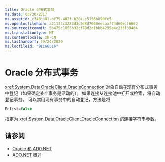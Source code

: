 ```yaml
---
title: Oracle 分布式事务
ms.date: 03/30/2017
ms.assetid: c340ca81-ef79-402f-b204-c5156b890fe5
ms.openlocfilehash: a21134c3283d3d9d8d7660eecaaf74d60ecf6662
ms.sourcegitcommit: 5b475c1855b32cf78d2d1bbb4295e4c236f39464
ms.translationtype: MT
ms.contentlocale: zh-CN
ms.lasthandoff: 09/24/2020
ms.locfileid: "91166516"
---
```

# <a name="oracle-distributed-transactions"></a>Oracle 分布式事务

<xref:System.Data.OracleClient.OracleConnection> 对象自动在现有分布式事务中登记（如果确定某个事务是活动的）。 如果连接从连接池中打开或检索，将自动登记事务。 可以禁用现有事务中的自动登记，方法是将  
  
```csharp  
Enlist=false  
```  
  
 指定为 <xref:System.Data.OracleClient.OracleConnection> 的连接字符串参数。  
  
## <a name="see-also"></a>请参阅

- [Oracle 和 ADO.NET](oracle-and-adonet.md)
- [ADO.NET 概述](ado-net-overview.md)
